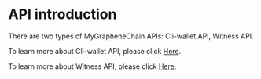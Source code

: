 # API introduction

There are two types of MyGrapheneChain APIs: Cli-wallet API, Witness API.

To learn more about Cli-wallet API, please click [Here](/api/cli-wallet-api.md).

To learn more about Witness API, please click [Here](/api/witness-api.md).
